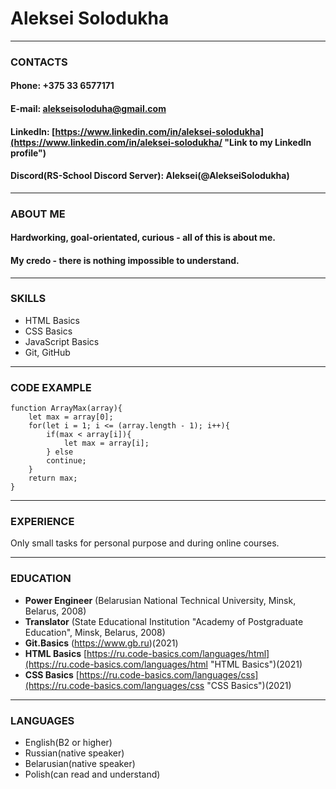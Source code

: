 # **Aleksei Solodukha**

---

### **CONTACTS**
#### **Phone:** +375 33 6577171
#### **E-mail:** alekseisoloduha@gmail.com
#### **LinkedIn:** [https://www.linkedin.com/in/aleksei-solodukha](https://www.linkedin.com/in/aleksei-solodukha/ "Link to my LinkedIn profile")
#### **Discord(RS-School Discord Server):** Aleksei(@AlekseiSolodukha)

---

### **ABOUT ME**
#### Hardworking, goal-orientated, curious - all of this is about me.
#### My credo - there is nothing impossible to understand.

---

### **SKILLS**
* HTML Basics
* CSS Basics
* JavaScript Basics
* Git, GitHub

---

### **CODE EXAMPLE**
```
function ArrayMax(array){
	let max = array[0];
	for(let i = 1; i <= (array.length - 1); i++){
		if(max < array[i]){
			let max = array[i];
		} else
		continue;
	}
	return max;
}
```

---

### **EXPERIENCE**
Only small tasks for personal purpose and during online courses.

---

### **EDUCATION**
* __Power Engineer__ (Belarusian National Technical University, Minsk, Belarus, 2008)
* __Translator__ (State Educational Institution "Academy of Postgraduate Education", Minsk, Belarus, 2008)
* __Git.Basics__ (https://www.gb.ru)(2021)
* __HTML Basics__ [https://ru.code-basics.com/languages/html](https://ru.code-basics.com/languages/html "HTML Basics")(2021)
* __CSS Basics__ [https://ru.code-basics.com/languages/css](https://ru.code-basics.com/languages/css "CSS Basics")(2021)

---

### **LANGUAGES**
* English(B2 or higher)
* Russian(native speaker)
* Belarusian(native speaker)
* Polish(can read and understand)